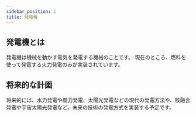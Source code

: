 ```yaml
---
sidebar_position: 1
title: 発電機
---
```



## 発電機とは
発電機は機械を動かす電気を発電する機械のことです。
現在のところ、燃料を使って発電する火力発電のみが実装されています。


## 将来的な計画
将来的には、水力発電や風力発電、太陽光発電などの現代の発電方法や、核融合発電や宇宙太陽光発電など、未来の技術の発電方式を実装する予定です。
